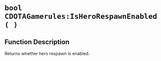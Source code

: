 # `bool CDOTAGamerules:IsHeroRespawnEnabled( )`
## Function Description
Returns whether hero respawn is enabled.
